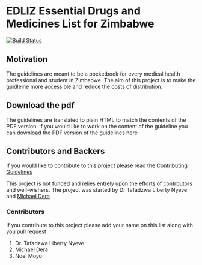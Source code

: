 # EDLIZ Essential Drugs and Medicines List  for Zimbabwe

[![Build Status](https://dev.azure.com/Devshopzw/EDLIZ/_apis/build/status/edliz-ci-dev?branchName=master)](https://dev.azure.com/Devshopzw/EDLIZ/_build/latest?definitionId=20&branchName=master)

## Motivation

The guidelines are meant to be a pocketbook for every medical health professional and student in Zimbabwe. The aim of this project is to make the guidleine more accessible and reduce the costs of distribution.

## Download the pdf

The guidelines are translated to plain HTML to match the contents of the PDF version. If you would like to work on the content of the guideline you can download the PDF version of the guidelines [here](https://1drv.ms/b/s!Ao4d2kZfYkv5hKMKSW9x8-X-pE0zIg)

## Contributors and Backers

If you would like to contribute to this project please read the [Contributing Guidelines](https://github.com/michaeldera/edliz/blob/master/CONTRIBUTING.md)

This project is not funded and relies entrely upon the  efforts of contrbutors and well-wishers.
The project was started by Dr Tafadzwa Liberty Nyeve and  [Michael Dera](https://www.github.com/michaeldera)

### Contributors

If you contribute to this  project please add your name on this list along with you pull request

1. Dr. Tafadzwa Liberty Nyeve
1. Michael Dera
1. Noel Moyo
